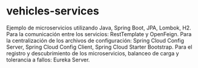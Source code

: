 # vehicles-services
Ejemplo de microservicios utilizando Java, Spring Boot, JPA, Lombok, H2.
Para la comunicación entre los servicios: RestTemplate y OpenFeign.
Para la centralización de los archivos de configuración: Spring Cloud Config Server, Spring Cloud Config Client, Spring Cloud Starter Bootstrap.
Para el registro y descubrimiento de los microservicios, balanceo de carga y tolerancia a fallos: Eureka Server.
